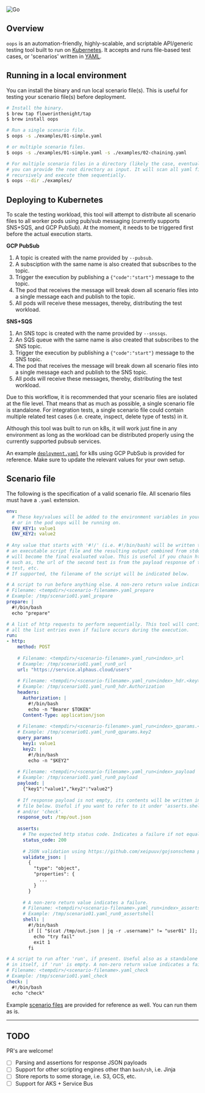 ![Go](https://github.com/flowerinthenight/oops/workflows/Go/badge.svg)

## Overview
`oops` is an automation-friendly, highly-scalable, and scriptable API/generic testing tool built to run on [Kubernetes](https://kubernetes.io/). It accepts and runs file-based test cases, or 'scenarios' written in [YAML](https://yaml.org/).

## Running in a local environment
You can install the binary and run local scenario file(s). This is useful for testing your scenario file(s) before deployment.
```bash
# Install the binary.
$ brew tap flowerinthenight/tap
$ brew install oops

# Run a single scenario file.
$ oops -s ./examples/01-simple.yaml

# or multiple scenario files.
$ oops -s ./examples/01-simple.yaml -s ./examples/02-chaining.yaml

# For multiple scenario files in a directory (likely the case, eventually),
# you can provide the root directory as input. It will scan all yaml files
# recursively and execute them sequentially.
$ oops --dir ./examples/
```

## Deploying to Kubernetes
To scale the testing workload, this tool will attempt to distribute all scenario files to all worker pods using pub/sub messaging (currently supports SNS+SQS, and GCP PubSub). At the moment, it needs to be triggered first before the actual execution starts.

**GCP PubSub**
1) A topic is created with the name provided by `--pubsub`.
2) A subsciption with the same name is also created that subscribes to the topic.
3) Trigger the execution by publishing a `{"code":"start"}` message to the topic.
4) The pod that receives the message will break down all scenario files into a single message each and publish to the topic.
5) All pods will receive these messages, thereby, distributing the test workload.

**SNS+SQS**
1) An SNS topc is created with the name provided by `--snssqs`.
2) An SQS queue with the same name is also created that subscribes to the SNS topic.
3) Trigger the execution by publishing a `{"code":"start"}` message to the SNS topic.
4) The pod that receives the message will break down all scenario files into a single message each and publish to the SNS topic.
5) All pods will receive these messages, thereby, distributing the test workload.

Due to this workflow, it is recommended that your scenario files are isolated at the file level. That means that as much as possible, a single scenario file is standalone. For integration tests, a single scenario file could contain multiple related test cases (i.e. create, inspect, delete type of tests) in it.

Although this tool was built to run on k8s, it will work just fine in any environment as long as the workload can be distributed properly using the currently supported pubsub services.

An example [`deployment.yaml`](https://github.com/flowerinthenight/oops/blob/master/deployment.yaml) for k8s using GCP PubSub is provided for reference. Make sure to update the relevant values for your own setup.

## Scenario file
The following is the specification of a valid scenario file. All scenario files must have a `.yaml` extension.
```yaml
env:
  # These key/values will be added to the environment variables in your local
  # or in the pod oops will be running on.
  ENV_KEY1: value1
  ENV_KEY2: value2
  
# Any value that starts with '#!/' (i.e. #!/bin/bash) will be written to disk as
# an executable script file and the resulting output combined from stdout & stderr
# will become the final evaluated value. This is useful if you chain http calls,
# such as, the url of the second test is from the payload response of the first
# test, etc.
# If supported, the filename of the script will be indicated below.

# A script to run before anything else. A non-zero return value indicates a failure.
# Filename: <tempdir>/<scenario-filename>.yaml_prepare
# Example: /tmp/scenario01.yaml_prepare
prepare: |
  #!/bin/bash
  echo "prepare"

# A list of http requests to perform sequentially. This tool will continue running
# all the list entries even if failure occurs during the execution.
run:
- http:
    method: POST
    
    # Filename: <tempdir>/<scenario-filename>.yaml_run<index>_url
    # Example: /tmp/scenario01.yaml_run0_url
    url: "https://service.alphaus.cloud/users"
    
    # Filename: <tempdir>/<scenario-filename>.yaml_run<index>_hdr.<key>
    # Example: /tmp/scenario01.yaml_run0_hdr.Authorization
    headers:
      Authorization: |
        #!/bin/bash
        echo -n "Bearer $TOKEN"
      Content-Type: application/json
      
    # Filename: <tempdir>/<scenario-filename>.yaml_run<index>_qparams.<key>
    # Example: /tmp/scenario01.yaml_run0_qparams.key2
    query_params:
      key1: value1  
      key2: |
        #!/bin/bash
        echo -n "$KEY2"
        
    # Filename: <tempdir>/<scenario-filename>.yaml_run<index>_payload
    # Example: /tmp/scenario01.yaml_run0_payload
    payload: |
      {"key1":"value1","key2":"value2"}
      
    # If response payload is not empty, its contents will be written in the
    # file below. Useful if you want to refer to it under 'asserts.shell'
    # and/or 'check'.
    response_out: /tmp/out.json
    
    asserts:
      # The expected http status code. Indicates a failure if not equal.
      status_code: 200
      
      # JSON validation using https://github.com/xeipuuv/gojsonschema package.
      validate_json: |
        {
          "type": "object",
          "properties": {
            ...
          }
        }
      
      # A non-zero return value indicates a failure.
      # Filename: <tempdir>/<scenario-filename>.yaml_run<index>_assertshell
      # Example: /tmp/scenario01.yaml_run0_assertshell
      shell: |
        #!/bin/bash
        if [[ "$(cat /tmp/out.json | jq -r .username)" != "user01" ]]; then
          echo "try fail"
          exit 1
        fi

# A script to run after 'run', if present. Useful also as a standalone script
# in itself, if 'run' is empty. A non-zero return value indicates a failure.
# Filename: <tempdir>/<scenario-filename>.yaml_check
# Example: /tmp/scenario01.yaml_check
check: |
  #!/bin/bash
  echo "check"
```

Example [scenario files](https://github.com/flowerinthenight/oops/tree/master/examples) are provided for reference as well. You can run them as is.

----

## TODO
PR's are welcome!
- [ ] Parsing and assertions for response JSON payloads
- [ ] Support for other scripting engines other than `bash/sh`, i.e. Jinja
- [ ] Store reports to some storage, i.e. S3, GCS, etc.
- [ ] Support for AKS + Service Bus
